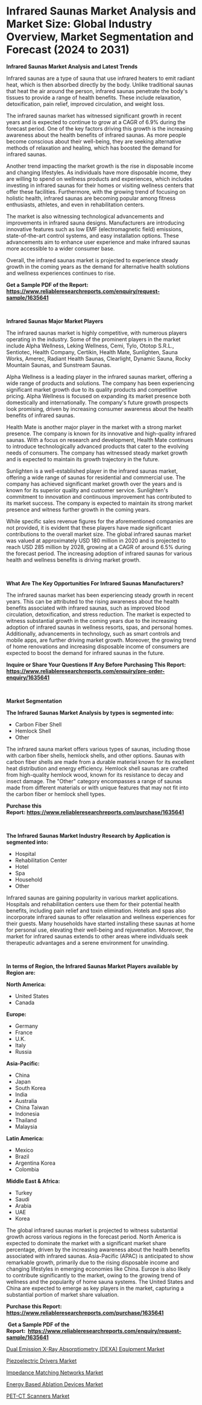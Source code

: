 <p><h1>Infrared Saunas Market Analysis and Market Size: Global Industry Overview, Market Segmentation and Forecast (2024 to 2031)</h1></p><p><strong>Infrared Saunas Market Analysis and Latest Trends</strong></p>
<p><p>Infrared saunas are a type of sauna that use infrared heaters to emit radiant heat, which is then absorbed directly by the body. Unlike traditional saunas that heat the air around the person, infrared saunas penetrate the body's tissues to provide a range of health benefits. These include relaxation, detoxification, pain relief, improved circulation, and weight loss.</p><p>The infrared saunas market has witnessed significant growth in recent years and is expected to continue to grow at a CAGR of 6.9% during the forecast period. One of the key factors driving this growth is the increasing awareness about the health benefits of infrared saunas. As more people become conscious about their well-being, they are seeking alternative methods of relaxation and healing, which has boosted the demand for infrared saunas.</p><p>Another trend impacting the market growth is the rise in disposable income and changing lifestyles. As individuals have more disposable income, they are willing to spend on wellness products and experiences, which includes investing in infrared saunas for their homes or visiting wellness centers that offer these facilities. Furthermore, with the growing trend of focusing on holistic health, infrared saunas are becoming popular among fitness enthusiasts, athletes, and even in rehabilitation centers.</p><p>The market is also witnessing technological advancements and improvements in infrared sauna designs. Manufacturers are introducing innovative features such as low EMF (electromagnetic field) emissions, state-of-the-art control systems, and easy installation options. These advancements aim to enhance user experience and make infrared saunas more accessible to a wider consumer base.</p><p>Overall, the infrared saunas market is projected to experience steady growth in the coming years as the demand for alternative health solutions and wellness experiences continues to rise.</p></p>
<p><strong>Get a Sample PDF of the Report:&nbsp; <a href="https://www.reliableresearchreports.com/enquiry/request-sample/1635641">https://www.reliableresearchreports.com/enquiry/request-sample/1635641</a></strong></p>
<p>&nbsp;</p>
<p><strong>Infrared Saunas Major Market Players</strong></p>
<p><p>The infrared saunas market is highly competitive, with numerous players operating in the industry. Some of the prominent players in the market include Alpha Wellness, Leking Wellness, Cemi, Tylo, Ototop S.R.L., Sentiotec, Health Company, Certikin, Health Mate, Sunlighten, Sauna Works, Amerec, Radiant Health Saunas, Clearlight, Dynamic Sauna, Rocky Mountain Saunas, and Sunstream Saunas.</p><p>Alpha Wellness is a leading player in the infrared saunas market, offering a wide range of products and solutions. The company has been experiencing significant market growth due to its quality products and competitive pricing. Alpha Wellness is focused on expanding its market presence both domestically and internationally. The company's future growth prospects look promising, driven by increasing consumer awareness about the health benefits of infrared saunas.</p><p>Health Mate is another major player in the market with a strong market presence. The company is known for its innovative and high-quality infrared saunas. With a focus on research and development, Health Mate continues to introduce technologically advanced products that cater to the evolving needs of consumers. The company has witnessed steady market growth and is expected to maintain its growth trajectory in the future.</p><p>Sunlighten is a well-established player in the infrared saunas market, offering a wide range of saunas for residential and commercial use. The company has achieved significant market growth over the years and is known for its superior quality and customer service. Sunlighten's commitment to innovation and continuous improvement has contributed to its market success. The company is expected to maintain its strong market presence and witness further growth in the coming years.</p><p>While specific sales revenue figures for the aforementioned companies are not provided, it is evident that these players have made significant contributions to the overall market size. The global infrared saunas market was valued at approximately USD 180 million in 2020 and is projected to reach USD 285 million by 2028, growing at a CAGR of around 6.5% during the forecast period. The increasing adoption of infrared saunas for various health and wellness benefits is driving market growth.</p></p>
<p>&nbsp;</p>
<p><strong>What Are The Key Opportunities For Infrared Saunas Manufacturers?</strong></p>
<p><p>The infrared saunas market has been experiencing steady growth in recent years. This can be attributed to the rising awareness about the health benefits associated with infrared saunas, such as improved blood circulation, detoxification, and stress reduction. The market is expected to witness substantial growth in the coming years due to the increasing adoption of infrared saunas in wellness resorts, spas, and personal homes. Additionally, advancements in technology, such as smart controls and mobile apps, are further driving market growth. Moreover, the growing trend of home renovations and increasing disposable income of consumers are expected to boost the demand for infrared saunas in the future.</p></p>
<p><strong>Inquire or Share Your Questions If Any Before Purchasing This Report: <a href="https://www.reliableresearchreports.com/enquiry/pre-order-enquiry/1635641">https://www.reliableresearchreports.com/enquiry/pre-order-enquiry/1635641</a></strong></p>
<p>&nbsp;</p>
<p><strong>Market Segmentation</strong></p>
<p><strong>The Infrared Saunas Market Analysis by types is segmented into:</strong></p>
<p><ul><li>Carbon Fiber Shell</li><li>Hemlock Shell</li><li>Other</li></ul></p>
<p><p>The infrared sauna market offers various types of saunas, including those with carbon fiber shells, hemlock shells, and other options. Saunas with carbon fiber shells are made from a durable material known for its excellent heat distribution and energy efficiency. Hemlock shell saunas are crafted from high-quality hemlock wood, known for its resistance to decay and insect damage. The "Other" category encompasses a range of saunas made from different materials or with unique features that may not fit into the carbon fiber or hemlock shell types.</p></p>
<p><strong>Purchase this Report:&nbsp;<a href="https://www.reliableresearchreports.com/purchase/1635641">https://www.reliableresearchreports.com/purchase/1635641</a></strong></p>
<p>&nbsp;</p>
<p><strong>The Infrared Saunas Market Industry Research by Application is segmented into:</strong></p>
<p><ul><li>Hospital</li><li>Rehabilitation Center</li><li>Hotel</li><li>Spa</li><li>Household</li><li>Other</li></ul></p>
<p><p>Infrared saunas are gaining popularity in various market applications. Hospitals and rehabilitation centers use them for their potential health benefits, including pain relief and toxin elimination. Hotels and spas also incorporate infrared saunas to offer relaxation and wellness experiences for their guests. Many households have started installing these saunas at home for personal use, elevating their well-being and rejuvenation. Moreover, the market for infrared saunas extends to other areas where individuals seek therapeutic advantages and a serene environment for unwinding.</p></p>
<p>&nbsp;</p>
<p><strong>In terms of Region, the Infrared Saunas Market Players available by Region are:</strong></p>
<p>
    <p> <strong> North America: </strong>
        <ul>
            <li>United States</li>
            <li>Canada</li>
        </ul>
        </p> 
    <p> <strong> Europe: </strong>
        <ul>
            <li>Germany</li>
            <li>France</li>
            <li>U.K.</li>
            <li>Italy</li>
            <li>Russia</li>
        </ul>
        </p> 
    <p> <strong> Asia-Pacific: </strong>
        <ul>
            <li>China</li>
            <li>Japan</li>
            <li>South Korea</li>
            <li>India</li>
            <li>Australia</li>
            <li>China Taiwan</li>
            <li>Indonesia</li>
            <li>Thailand</li>
            <li>Malaysia</li>
        </ul>
        </p> 
    <p> <strong> Latin America: </strong>
        <ul>
            <li>Mexico</li>
            <li>Brazil</li>
            <li>Argentina Korea</li>
            <li>Colombia</li>
        </ul>
        </p> 
    <p> <strong> Middle East & Africa: </strong>
        <ul>
            <li>Turkey</li>
            <li>Saudi</li>
            <li>Arabia</li>
            <li>UAE</li>
            <li>Korea</li>
        </ul>
    </p>
    </p>
<p><p>The global infrared saunas market is projected to witness substantial growth across various regions in the forecast period. North America is expected to dominate the market with a significant market share percentage, driven by the increasing awareness about the health benefits associated with infrared saunas. Asia-Pacific (APAC) is anticipated to show remarkable growth, primarily due to the rising disposable income and changing lifestyles in emerging economies like China. Europe is also likely to contribute significantly to the market, owing to the growing trend of wellness and the popularity of home sauna systems. The United States and China are expected to emerge as key players in the market, capturing a substantial portion of market share valuation.</p></p>
<p><strong>Purchase this Report: <a href="https://www.reliableresearchreports.com/purchase/1635641">https://www.reliableresearchreports.com/purchase/1635641</a></strong></p>
<p>&nbsp;<strong>Get a Sample PDF of the Report:&nbsp;&nbsp;<a href="https://www.reliableresearchreports.com/enquiry/request-sample/1635641">https://www.reliableresearchreports.com/enquiry/request-sample/1635641</a></strong></p>
<p><strong></strong></p>
<p><p><a href="https://medium.com/@abbieparker1964/dual-emission-x-ray-absorptiometry-dexa-equipment-market-trends-and-market-analysis-forecasted-4c0d8bd448e6">Dual Emission X-Ray Absorptiometry (DEXA) Equipment Market</a></p><p><a href="https://github.com/NorbertYates/Market-Research-Report-List-3/blob/main/piezoelectric-drivers-market.md">Piezoelectric Drivers Market</a></p><p><a href="https://github.com/RoccoManning/Market-Research-Report-List-3/blob/main/impedance-matching-networks-market.md">Impedance Matching Networks Market</a></p><p><a href="https://medium.com/@abbieparker1964/energy-based-ablation-devices-market-competitive-analysis-market-trends-and-forecast-to-2030-45a80d72a03d">Energy Based Ablation Devices Market</a></p><p><a href="https://medium.com/@abbieparker1964/pet-ct-scanners-market-furnishes-information-on-market-share-market-trends-and-market-growth-91860e52a32f">PET-CT Scanners Market</a></p></p>